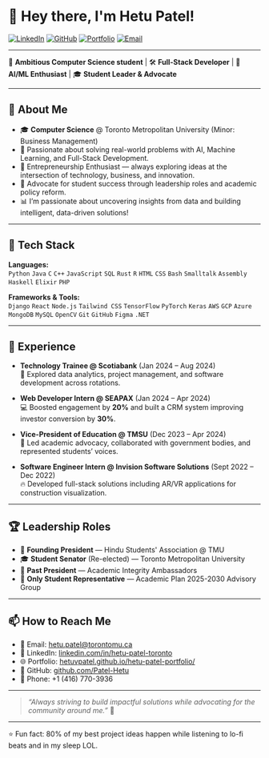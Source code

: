 # 👋 Hey there, I'm Hetu Patel!

[![LinkedIn](https://img.shields.io/badge/LinkedIn-blue?style=for-the-badge&logo=linkedin&logoColor=white)](https://www.linkedin.com/in/hetu-patel-toronto/)
[![GitHub](https://img.shields.io/badge/GitHub-black?style=for-the-badge&logo=github&logoColor=white)](https://github.com/Patel-Hetu)
[![Portfolio](https://img.shields.io/badge/Portfolio-Website-green?style=for-the-badge)](https://hetuvpatel.github.io/hetu-patel-portfolio/)
[![Email](https://img.shields.io/badge/Email-D14836?style=for-the-badge&logo=gmail&logoColor=white)](mailto:hetu.patel@torontomu.ca)

---

🎯 **Ambitious Computer Science student** | 🛠️ **Full-Stack Developer** | 🤖 **AI/ML Enthusiast** | 🎓 **Student Leader & Advocate**

---

## 🧠 About Me

- 🎓 **Computer Science** @ Toronto Metropolitan University (Minor: Business Management)  
- 🎯 Passionate about solving real-world problems with AI, Machine Learning, and Full-Stack Development.
- 🚀 Entrepreneurship Enthusiast — always exploring ideas at the intersection of technology, business, and innovation.
- 🌟 Advocate for student success through leadership roles and academic policy reform.
- 📊 I’m passionate about uncovering insights from data and building intelligent, data-driven solutions!

---

## 🚀 Tech Stack

**Languages:**  
`Python` `Java` `C` `C++` `JavaScript` `SQL` `Rust` `R` `HTML` `CSS` `Bash` `Smalltalk` `Assembly` `Haskell` `Elixir` `PHP`

**Frameworks & Tools:**  
`Django` `React` `Node.js` `Tailwind CSS` `TensorFlow` `PyTorch` `Keras` `AWS` `GCP` `Azure` `MongoDB` `MySQL` `OpenCV` `Git` `GitHub` `Figma` `.NET`

---

## 💼 Experience

- **Technology Trainee @ Scotiabank** (Jan 2024 – Aug 2024)  
  🚀 Explored data analytics, project management, and software development across rotations.

- **Web Developer Intern @ SEAPAX** (Jan 2024 – Apr 2024)  
  💻 Boosted engagement by **20%** and built a CRM system improving investor conversion by **30%**.

- **Vice-President of Education @ TMSU** (Dec 2023 – Apr 2024)  
  📢 Led academic advocacy, collaborated with government bodies, and represented students’ voices.

- **Software Engineer Intern @ Invision Software Solutions** (Sept 2022 – Dec 2022)  
  🔥 Developed full-stack solutions including AR/VR applications for construction visualization.


---

## 🏆 Leadership Roles

- 👑 **Founding President** — Hindu Students' Association @ TMU  
- 🎓 **Student Senator** (Re-elected) — Toronto Metropolitan University  
- 🎯 **Past President** — Academic Integrity Ambassadors  
- 🌟 **Only Student Representative** — Academic Plan 2025-2030 Advisory Group

---

## 📫 How to Reach Me

- 📧 Email: [hetu.patel@torontomu.ca](mailto:hetu.patel@torontomu.ca)
- 💼 LinkedIn: [linkedin.com/in/hetu-patel-toronto](https://www.linkedin.com/in/hetu-patel-toronto/)
- 🌐 Portfolio: [hetuvpatel.github.io/hetu-patel-portfolio/](https://hetuvpatel.github.io/hetu-patel-portfolio/)
- 🐙 GitHub: [github.com/Patel-Hetu](https://github.com/Patel-Hetu)
- 📱 Phone: +1 (416) 770-3936

---

> _“Always striving to build impactful solutions while advocating for the community around me.”_ 🚀

---


⭐ Fun fact: 80% of my best project ideas happen while listening to lo-fi beats and in my sleep LOL.

